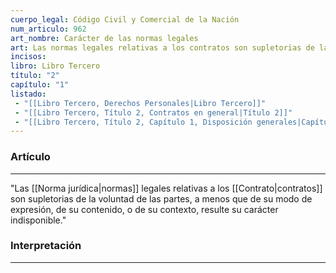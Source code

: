 ```yaml
---
cuerpo_legal: Código Civil y Comercial de la Nación
num_articulo: 962
art_nombre: Carácter de las normas legales
art: Las normas legales relativas a los contratos son supletorias de la voluntad de las partes, a menos que de su modo de expresión, de su contenido, o de su contexto, resulte su carácter indisponible.
incisos: 
libro: Libro Tercero
título: "2"
capítulo: "1"
listado:
 - "[[Libro Tercero, Derechos Personales|Libro Tercero]]"
 - "[[Libro Tercero, Título 2, Contratos en general|Título 2]]"
 - "[[Libro Tercero, Título 2, Capítulo 1, Disposición generales|Capítulo 1]]"
---
```

### Artículo
---
"Las [[Norma jurídica|normas]] legales relativas a los [[Contrato|contratos]] son supletorias de la voluntad de las partes, a menos que de su modo de expresión, de su contenido, o de su contexto, resulte su carácter indisponible."

### Interpretación
---
